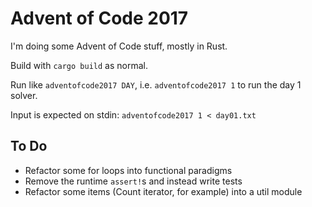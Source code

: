 # Advent of Code 2017

I'm doing some Advent of Code stuff, mostly in Rust.

Build with `cargo build` as normal.

Run like `adventofcode2017 DAY`, i.e. `adventofcode2017 1` to run the day 1 solver.

Input is expected on stdin: `adventofcode2017 1 < day01.txt`

## To Do

- Refactor some for loops into functional paradigms
- Remove the runtime `assert!`s and instead write tests
- Refactor some items (Count iterator, for example) into a util module


